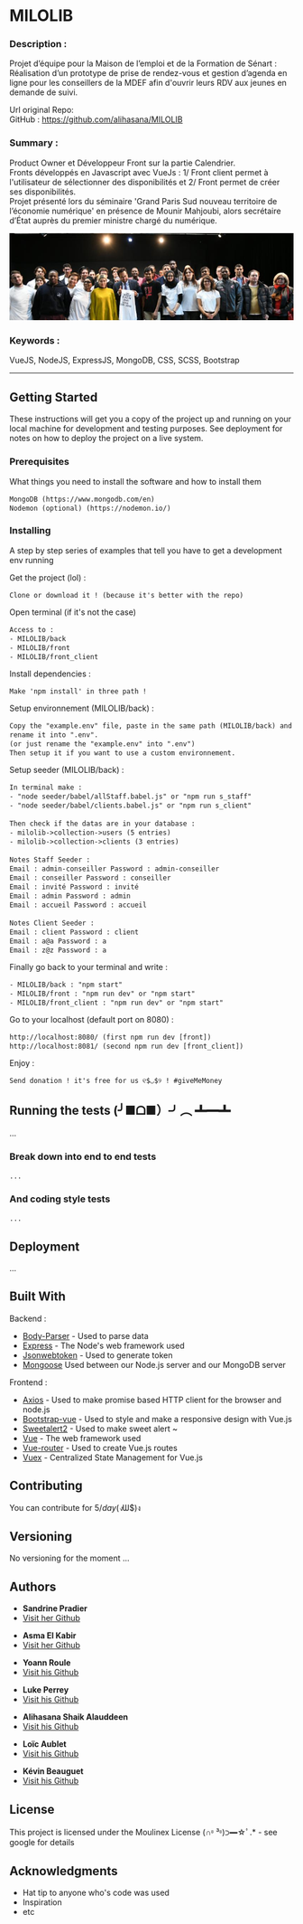 # MILOLIB


### Description :   
Projet d’équipe pour la Maison de l’emploi et de la Formation de Sénart : Réalisation d’un prototype de prise de rendez-vous et gestion d’agenda en ligne pour les conseillers de la MDEF afin d'ouvrir leurs RDV aux jeunes en demande de suivi.  

Url  original Repo:  
GitHub : https://github.com/alihasana/MILOLIB  


### Summary :  
Product Owner et Développeur Front sur la partie Calendrier.  
Fronts développés en Javascript avec VueJs : 1/ Front client permet à l'utilisateur de sélectionner des disponibilités et 2/ Front permet de créer ses disponibilités.  
Projet présenté lors du séminaire 'Grand Paris Sud nouveau territoire de l’économie numérique' en présence de Mounir Mahjoubi, alors secrétaire d’État auprès du premier ministre chargé du numérique.  

![ScreenShot1](https://github.com/SpWebDevPro/APP-Milolib/blob/master/img/Seminaire-numerique-simplon.jpg)


### Keywords :  
VueJS, NodeJS, ExpressJS, MongoDB, CSS, SCSS, Bootstrap   


_______________________________________________________________________

## Getting Started

These instructions will get you a copy of the project up and running on your local machine for development and testing purposes. See deployment for notes on how to deploy the project on a live system.

### Prerequisites

What things you need to install the software and how to install them

```
MongoDB (https://www.mongodb.com/en)
Nodemon (optional) (https://nodemon.io/) 
```

### Installing

A step by step series of examples that tell you have to get a development env running

Get the project (lol) :

```
Clone or download it ! (because it's better with the repo)
```

Open terminal (if it's not the case)

```
Access to : 
- MILOLIB/back 
- MILOLIB/front
- MILOLIB/front_client
```
Install dependencies :

```
Make 'npm install' in three path !
```
Setup environnement (MILOLIB/back) :

```
Copy the "example.env" file, paste in the same path (MILOLIB/back) and rename it into ".env". 
(or just rename the "example.env" into ".env")
Then setup it if you want to use a custom environnement.
```
Setup seeder (MILOLIB/back) :

```
In terminal make :
- "node seeder/babel/allStaff.babel.js" or "npm run s_staff"
- "node seeder/babel/clients.babel.js" or "npm run s_client"

Then check if the datas are in your database :
- milolib->collection->users (5 entries) 
- milolib->collection->clients (3 entries)

Notes Staff Seeder : 
Email : admin-conseiller Password : admin-conseiller
Email : conseiller Password : conseiller
Email : invité Password : invité
Email : admin Password : admin
Email : accueil Password : accueil

Notes Client Seeder : 
Email : client Password : client
Email : a@a Password : a
Email : z@z Password : a
```
Finally go back to your terminal and write :

``` 
- MILOLIB/back : "npm start"
- MILOLIB/front : "npm run dev" or "npm start"
- MILOLIB/front_client : "npm run dev" or "npm start"
```
Go to your localhost (default port on 8080) :

```
http://localhost:8080/ (first npm run dev [front])
http://localhost:8081/ (second npm run dev [front_client])
```
Enjoy : 

```
Send donation ! it's free for us ୧$◡$୨ ! #giveMeMoney
```

<!-- End with an example of getting some data out of the system or using it for a little demo -->

## Running the tests (╯■ᗝ■）╯︵ ┻━┻

<!-- Explain how to run the automated tests for this system -->
... 

### Break down into end to end tests

<!-- Explain what these tests test and why -->

```
...
```

### And coding style tests

<!-- Explain what these tests test and why -->

```
...
```

## Deployment

<!-- Add additional notes about how to deploy this on a live system -->
...

## Built With

Backend :

* [Body-Parser](https://www.npmjs.com/package/body-parser-json) - Used to parse data
* [Express](http://expressjs.com/) - The Node's web framework used
* [Jsonwebtoken](https://jwt.io/) - Used to generate token
* [Mongoose](http://mongoosejs.com/) Used between our Node.js server and our MongoDB server

Frontend :

* [Axios](https://github.com/axios/axios) - Used to make promise based HTTP client for the browser and node.js 
* [Bootstrap-vue](https://bootstrap-vue.js.org/) - Used to style and make a responsive design with Vue.js
* [Sweetalert2](https://sweetalert2.github.io/) - Used to make sweet alert ~
* [Vue](https://fr.vuejs.org/index.html) - The web framework used
* [Vue-router](https://github.com/vuejs/vue-router) - Used to create Vue.js routes
* [Vuex](https://github.com/vuejs/vuex) - Centralized State Management for Vue.js

## Contributing

<!-- Please read [CONTRIBUTING.md](https://gist.github.com/PurpleBooth/b24679402957c63ec426) for details on our code of conduct, and the process for submitting pull requests to us. -->

You can contribute for 5$/day (ง$Ѡ$)ง

## Versioning

<!-- We use [SemVer](http://semver.org/) for versioning. For the versions available, see the [tags on this repository](https://github.com/your/project/tags).  -->

No versioning for the moment ...

## Authors

* **Sandrine Pradier** <!-- - *Initial work* - [PurpleBooth](https://github.com/PurpleBooth) -->
* [Visit her Github](https://github.com/SandrinePradier)

<!-- See also the list of [contributors](https://github.com/your/project/contributors) who participated in this project. -->

* **Asma El Kabir** <!-- - *Initial work* - [PurpleBooth](https://github.com/PurpleBooth) -->
* [Visit her Github](https://github.com/asmi77)

<!-- See also the list of [contributors](https://github.com/your/project/contributors) who participated in this project. -->

* **Yoann Roule** <!-- - *Initial work* - [PurpleBooth](https://github.com/PurpleBooth) -->
* [Visit his Github](https://github.com/TurukTheCook)

<!-- See also the list of [contributors](https://github.com/your/project/contributors) who participated in this project. -->

* **Luke Perrey** <!-- - *Initial work* - [PurpleBooth](https://github.com/PurpleBooth) -->
* [Visit his Github](https://github.com/LuckyLaszlo)

<!-- See also the list of [contributors](https://github.com/your/project/contributors) who participated in this project. -->

* **Alihasana Shaik Alauddeen** <!-- - *Initial work* - [PurpleBooth](https://github.com/PurpleBooth) -->
* [Visit his Github](https://github.com/alihasana)

<!-- See also the list of [contributors](https://github.com/your/project/contributors) who participated in this project. -->

* **Loïc Aublet** <!-- - *Initial work* - [PurpleBooth](https://github.com/PurpleBooth) -->
* [Visit his Github](https://github.com/HanP77)

<!-- See also the list of [contributors](https://github.com/your/project/contributors) who participated in this project. -->

* **Kévin Beauguet** <!-- - *Initial work* - [PurpleBooth](https://github.com/PurpleBooth) -->
* [Visit his Github](https://github.com/KBSimplon)

<!-- See also the list of [contributors](https://github.com/your/project/contributors) who participated in this project. -->

## License

<!-- This project is licensed under the MIT License - see the [LICENSE.md](LICENSE.md) file for details -->

This project is licensed under the Moulinex License (∩⏒ ³⏒)⊃━☆ﾟ.* - see google for details

## Acknowledgments

* Hat tip to anyone who's code was used
* Inspiration
* etc
